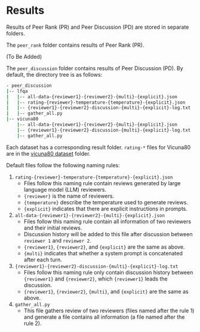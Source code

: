 # Results

Results of Peer Rank (PR) and Peer Discussion (PD) are stored in separate folders.

The `peer_rank` folder contains results of Peer Rank (PR).

(To Be Added)

The `peer_discussion` folder contains results of Peer Discussion (PD). By default, the directory tree is as follows:

```bash
- peer_discussion
|-- lfqa
|   |-- all-data-{reviewer1}-{reviewer2}-{multi}-{explicit}.json
|   |-- rating-{reviewer}-temperature-{temperature}-{explicit}.json
|   |-- {reviewer1}-{reviewer2}-discussion-{multi}-{explicit}-log.txt
|   |-- gather_all.py
|-- vicuna80
    |-- all-data-{reviewer1}-{reviewer2}-{multi}-{explicit}.json
    |-- {reviewer1}-{reviewer2}-discussion-{multi}-{explicit}-log.txt
    |-- gather_all.py
```

Each dataset has a corresponding result folder. `rating-*` files for Vicuna80 are in the [vicuna80 dataset](../data/vicuna80) folder.

Default files follow the following naming rules:

1. `rating-{reviewer}-temperature-{temperature}-{explicit}.json`
   - Files follow this naming rule contain reviews generated by large language model (LLM) reviewers.
   - `{reviewer}` is the name of reviewers.
   - `{temperature}` describe the temperature used to generate reviews.
   - `{explicit}` indicates that there are explicit instructions in prompts.
2. `all-data-{reviewer1}-{reviewer2}-{multi}-{explicit}.json`
   - Files follow this naming rule contain all information of two reviewers and their initial reviews.
   - Discussion history will be added to this file after discussion between `reviewer 1` and `reviewer 2`.
   - `{reviewer1}`, `{reviewer2}`, and `{explicit}` are the same as above.
   - `{multi}` indicates that whether a system prompt is concatenated after each turn.
3. `{reviewer1}-{reviewer2}-discussion-{multi}-{explicit}-log.txt`
   - Files follow this naming rule only contain discussion history between `{reviewer1}` and `{reviewer2}`, which `{reviewer1}` leads the discussion.
   - `{reviewer1}`, `{reviewer2}`, `{multi}`, and `{explicit}` are the same as above.
4. `gather_all.py`
   - This file gathers review of two reviewers (files named after the rule 1) and generate a file contains all information (a file named after the rule 2).